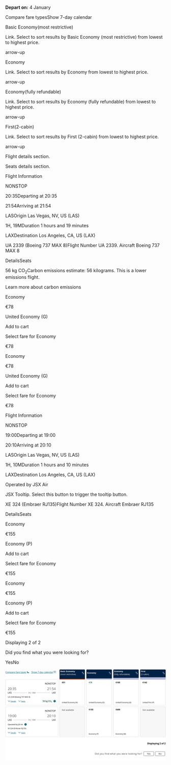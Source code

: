 **Depart on:** 4 January

Compare fare typesShow 7-day calendar

Basic Economy(most restrictive)

Link. Select to sort results by Basic Economy (most restrictive) from lowest to highest price.

arrow-up

Economy

Link. Select to sort results by Economy from lowest to highest price.

arrow-up

Economy(fully refundable)

Link. Select to sort results by Economy (fully refundable) from lowest to highest price.

arrow-up

First(2-cabin)

Link. Select to sort results by First (2-cabin) from lowest to highest price.

arrow-up

Flight details section.

Seats details section.

Flight Information

NONSTOP

20:35Departing at 20:35

21:54Arriving at 21:54

LASOrigin Las Vegas, NV, US (LAS)

1H, 19MDuration 1 hours and 19 minutes

LAXDestination Los Angeles, CA, US (LAX)

UA 2339 (Boeing 737 MAX 8)Flight Number UA 2339. Aircraft Boeing 737 MAX 8

DetailsSeats

56 kg CO<sub>2</sub>Carbon emissions estimate: 56 kilograms. This is a lower emissions flight.

Learn more about carbon emissions

Economy

€78

United Economy (G)

Add to cart

Select fare for Economy

€78

Economy

€78

United Economy (G)

Add to cart

Select fare for Economy

€78

Flight Information

NONSTOP

19:00Departing at 19:00

20:10Arriving at 20:10

LASOrigin Las Vegas, NV, US (LAS)

1H, 10MDuration 1 hours and 10 minutes

LAXDestination Los Angeles, CA, US (LAX)

Operated by JSX Air

JSX Tooltip. Select this button to trigger the tooltip button.

XE 324 (Embraer RJ135)Flight Number XE 324. Aircraft Embraer RJ135

DetailsSeats

Economy

€155

Economy (P)

Add to cart

Select fare for Economy

€155

Economy

€155

Economy (P)

Add to cart

Select fare for Economy

€155

Displaying 2 of 2

Did you find what you were looking for?

YesNo

![](united-01-04.png)